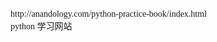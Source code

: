 <div><span style="font-family: 'Microsoft Yahei';">http://anandology.com/python-practice-book/index.html</span></div><div><span style="font-family: 'Microsoft Yahei';">python 学习网站</span></div><div><br /></div>
